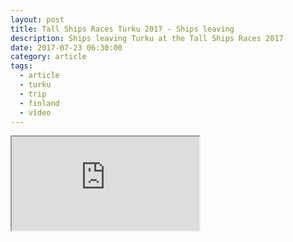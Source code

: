 ```yaml
---
layout: post
title: Tall Ships Races Turku 2017 - Ships leaving
description: Ships leaving Turku at the Tall Ships Races 2017
date: 2017-07-23 06:30:00
category: article
tags:
  - article
  - turku
  - trip
  - finland
  - video
---
```


<div class="embed-responsive embed-responsive-16by9">
    <iframe class="embed-responsive-item" src="https://www.youtube.com/embed/0uos7itp11Q"></iframe>
</div>
<br>
<!--more-->
<br>
